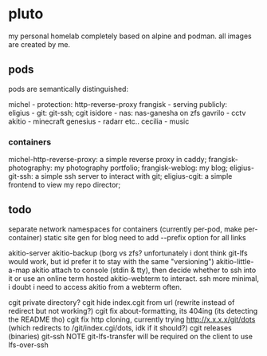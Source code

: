 # pluto
my personal homelab completely based on alpine and podman. all images are created by me. 

## pods

pods are semantically distinguished:

michel - protection: http-reverse-proxy 
frangisk - serving publicly:  
eligius - git: git-ssh; cgit
isidore - nas: nas-ganesha on zfs
gavrilo - cctv
akitio - minecraft
genesius - radarr etc..
cecilia - music

### containers

michel-http-reverse-proxy: a simple reverse proxy in caddy;
frangisk-photography: my photography portfolio;
frangisk-weblog: my blog;
eligius-git-ssh: a simple ssh server to interact with git;
eligius-cgit: a simple frontend to view my repo director;

## todo
separate network namespaces for containers (currently per-pod, make per-container)
static site gen for blog need to add --prefix option for all links 

akitio-server
akitio-backup (borg vs zfs? unfortunately i dont think git-lfs would work, but id prefer it to stay with the same "versioning")
akitio-little-a-map
akitio attach to console (stdin & tty), then decide whether to ssh into it or use an online term hosted akitio-webterm to interact. ssh more minimal, i doubt i need to access akitio from a webterm often. 

cgit private directory?
cgit hide index.cgit from url (rewrite instead of redirect but not working?) 
cgit fix about-formatting, its 404ing (its detecting the README tho)
cgit fix http cloning, currently trying http://x.x.x.x/git/dots (which redirects to /git/index.cgi/dots, idk if it should?)
cgit releases (binaries)
git-ssh NOTE git-lfs-transfer will be required on the client to use lfs-over-ssh
